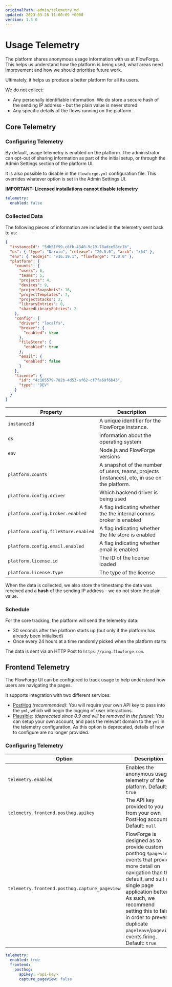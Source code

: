 ```yaml
---
originalPath: admin/telemetry.md
updated: 2023-03-28 11:00:09 +0000
version: 1.5.0
---
```

# Usage Telemetry

The platform shares anonymous usage information with us at FlowForge. This helps
us understand how the platform is being used, what areas need improvement
and how we should prioritise future work.

Ultimately, it helps us produce a better platform for all its users.

We do not collect:
 - Any personally identifiable information. We do store a secure hash of the sending IP address - but the plain value is never stored
 - Any specific details of the flows running on the platform.

## Core Telemetry 

### Configuring Telemetry


By default, usage telemetry is enabled on the platform. The administrator can
opt-out of sharing information as part of the initial setup, or through the Admin
Settings section of the platform UI.

It is also possible to disable in the `flowforge.yml` configuration file. This
overrides whatever option is set in the Admin Settings UI.

**IMPORTANT: Licensed installations cannot disable telemetry**

```yaml
telemetry:
  enabled: false
```

### Collected Data

The following pieces of information are included in the telemetry sent back to us:

```json
{
  "instanceId": "5db51f99-c6fb-4340-9c19-78adce58cc1b",
  "os": { "type": "Darwin", "release": "20.5.0", "arch": "x64" },
  "env": { "nodejs": "v16.19.1", "flowforge": "1.0.0" },
  "platform": {
    "counts": {
      "users": 6,
      "teams": 5,
      "projects": 4,
      "devices": 9,
      "projectSnapshots": 16,
      "projectTemplates": 7,
      "projectStacks": 2,
      "libraryEntries": 0,
      "sharedLibraryEntries": 2
    },
    "config": {
      "driver": "localfs",
      "broker": {
        "enabled": true
      },
      "fileStore": {
        "enabled": true
      },
      "email": {
        "enabled": false
      }
    },
    "license": {
      "id": "4c105579-782b-4d53-af62-cf7fa69f6b43",
      "type": "DEV"
    }
  }
}
```

Property | Description
----|-----
`instanceId` | A unique identifier for the FlowForge instance.
`os` | Information about the operating system
`env` | Node.js and FlowForge versions
`platform.counts` | A snapshot of the number of users, teams, projects (instances), etc, in use on the platform.
`platform.config.driver` | Which backend driver is being used
`platform.config.broker.enabled` | A flag indicating whether the the internal comms broker is enabled
`platform.config.fileStore.enabled` | A flag indicating whether the file store is enabled
`platform.config.email.enabled` | A flag indicating whether email is enabled
`platform.license.id` | The ID of the license loaded
`platform.license.type` | The type of the license



When the data is collected, we also store the timestamp the data was received and
a **hash** of the sending IP address - we do not store the plain value.


### Schedule

For the core tracking, the platform will send the telemetry data:
 - 30 seconds after the platform starts up (but only if the platform has already been initialised)
 - Once every 24 hours at a time randomly picked when the platform starts

The data is sent via an HTTP Post to `https://ping.flowforge.com`.

## Frontend Telemetry

The FlowForge UI can be configured to track usage to help understand how users are navigating the pages.

It supports integration with two different services:

- [PostHog](https://posthog.com/) _(recommended)_: You will require your own API key to pass into the `yml`, which will begin the logging of user interactions.
- [Plausible](https://plausible.io/): _(deprecated since 0.9 and will be removed in the future)_: You can setup your own account, and pass the relevant domain to the `yml` in the telemetry configuration. As this
option is deprecated, details of how to configure are no longer provided.

### Configuring Telemetry

Option        | Description
--------------|------------
`telemetry.enabled` | Enables the anonymous usage telemetry of the platform. Default: `true`
`telemetry.frontend.posthog.apikey` | The API key provided to you from your own PostHog account. Default: `null`
`telemetry.frontend.posthog.capture_pageview` | FlowForge is designed as to provide custom posthog `$pageview` events that provide more detail on navigation than the default, and suit a single page application better. As such, we recommend setting this to false in order to prevent duplicate `pageleave`/`pageview` events firing. Default: `true`


```yaml
telemetry:
  enabled: true
  frontend:
    posthog:
      apikey: <api-key>
      capture_pageview: false
```

